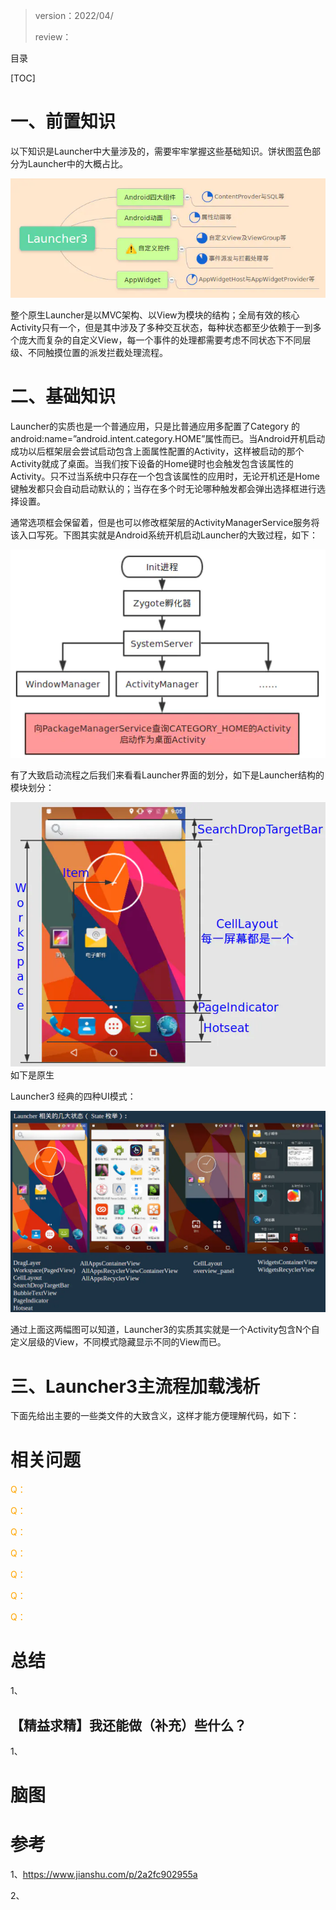 > version：2022/04/
>
> review：



目录

[TOC]



# 一、前置知识

以下知识是Launcher中大量涉及的，需要牢牢掌握这些基础知识。饼状图蓝色部分为Launcher中的大概占比。

![必备基础知识技能](images/6098829-4b07d86959cca2bb.png)

整个原生Launcher是以MVC架构、以View为模块的结构；全局有效的核心Activity只有一个，但是其中涉及了多种交互状态，每种状态都至少依赖于一到多个庞大而复杂的自定义View，每一个事件的处理都需要考虑不同状态下不同层级、不同触摸位置的派发拦截处理流程。

# 二、基础知识

Launcher的实质也是一个普通应用，只是比普通应用多配置了Category 的android:name=”android.intent.category.HOME”属性而已。当Android开机启动成功以后框架层会尝试启动包含上面属性配置的Activity，这样被启动的那个Activity就成了桌面。当我们按下设备的Home键时也会触发包含该属性的Activity。只不过当系统中只存在一个包含该属性的应用时，无论开机还是Home键触发都只会自动启动默认的；当存在多个时无论哪种触发都会弹出选择框进行选择设置。

通常选项框会保留着，但是也可以修改框架层的ActivityManagerService服务将该入口写死。下图其实就是Android系统开机启动Launcher的大致过程，如下：

![Android系统开机启动Launcher的大致过程](images/6098829-06a124a25100b54a.png)

有了大致启动流程之后我们来看看Launcher界面的划分，如下是Launcher结构的模块划分：

![Launcher结构的模块划分](images/6098829-56ec74ad9c7863ab.png) 如下是原生

Launcher3 经典的四种UI模式：

![原生Launcher3经典的四种UI模式](images/6098829-5b9182f351509061.png)

通过上面这两幅图可以知道，Launcher3的实质其实就是一个Activity包含N个自定义层级的View，不同模式隐藏显示不同的View而已。

# 三、**Launcher3主流程加载浅析**

下面先给出主要的一些类文件的大致含义，这样才能方便理解代码，如下：





# 相关问题

<font color='orange'>Q：</font>



<font color='orange'>Q：</font>



<font color='orange'>Q：</font>



<font color='orange'>Q：</font>



<font color='orange'>Q：</font>



<font color='orange'>Q：</font>



<font color='orange'>Q：</font>



# 总结

1、

## 【精益求精】我还能做（补充）些什么？

1、



# 脑图



# 参考

1、https://www.jianshu.com/p/2a2fc902955a

2、